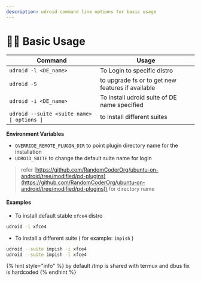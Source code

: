 ```yaml
---
description: udroid command line options for basic usage
---
```


# 👩‍💻 Basic Usage

| **Command**                               | **Usage**                                         |
| ----------------------------------------- | ------------------------------------------------- |
| `udroid -l <DE_name>`                     | To Login to specific distro                       |
| `udroid -S`                               | to upgrade fs or to get new features if available |
| `udroid -i <DE_name>`                     | To install udroid suite of DE name specified      |
| `udroid --suite <suite name> [ options ]` | to install different suites                       |

**Environment Variables**

* `OVERRIDE_REMOTE_PLUGIN_DIR` to point plugin directory name for the installation
* `UDROID_SUITE` to change the default suite name for login

> refer [https://github.com/RandomCoderOrg/ubuntu-on-android/tree/modified/pd-plugins](https://github.com/RandomCoderOrg/ubuntu-on-android/tree/modified/pd-plugins)\
> for directory name

#### Examples

* To install default stable `xfce4` distro

```bash
udroid -i xfce4
```

* To install a different suite ( for example: `impish` )&#x20;

```bash
udroid --suite impish -i xfce4
udroid --suite impish -l xfce4
```

{% hint style="info" %}
by default /tmp is shared with termux and dbus fix is hardcoded
{% endhint %}
